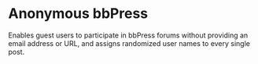 # Anonymous bbPress

Enables guest users to participate in bbPress forums without providing an email address or URL, and assigns randomized user names to every single post.
